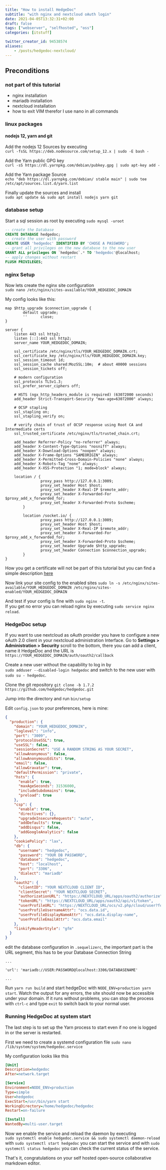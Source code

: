 ```yaml
---
title: "How to install HedgeDoc"
subtitle: "with nginx and nextcloud oAuth login"
date: 2021-04-05T13:32:31+02:00
draft: false
tags: ["webserver", "selfhosted", "oss"]
categories: [itstuff]

twitter_creator_id: 94538574
aliases:
    - /posts/hedgedoc-nextcloud/
---
```


## Preconditions

### not part of this tutorial

- nginx installation
- mariadb installation
- nextcloud installation
- how to exit VIM therefor I use nano in all commands
<!--more-->
### linux packages

#### nodejs 12, yarn and git

Add the nodejs 12 Sources by executing  
`curl -fsSL https://deb.nodesource.com/setup_12.x | sudo -E bash -`  
  
Add the Yarn public GPG key  
`curl -sS https://dl.yarnpkg.com/debian/pubkey.gpg | sudo apt-key add -`  
  
Add the Yarn package Source  
`echo "deb https://dl.yarnpkg.com/debian/ stable main" | sudo tee /etc/apt/sources.list.d/yarn.list`  
  
Finally update the sources and install  
`sudo apt update && sudo apt install nodejs yarn git`

### database setup

Start a sql session as root by executing `sudo mysql -uroot`

``` sql
-- create the Database
CREATE DATABASE hedgedoc;
-- create the user with password
CREATE USER 'hedgedoc' IDENTIFIED BY 'CHOSE A PASSWORD';
-- grant all privileges on the new database to the new user
GRANT ALL privileges ON `hedgedoc`.* TO 'hedgedoc'@localhost;
-- apply changes without restart
FLUSH PRIVILEGES;

```

### nginx Setup

Now lets create the nginx site configuration  
`sudo nano /etc/nginx/sites-available/YOUR_HEDGEDOC_DOMAIN`
  
My config looks like this:

``` nginx
map $http_upgrade $connection_upgrade {
        default upgrade;
        ''      close;
}

server {
    listen 443 ssl http2;
    listen [::]:443 ssl http2;
    server_name YOUR_HEDGEDOC_DOMAIN;

    ssl_certificate /etc/nginx/tls/YOUR_HEDGEDOC_DOMAIN.crt;
    ssl_certificate_key /etc/nginx/tls/YOUR_HEDGEDOC_DOMAIN.key;
    ssl_session_timeout 1d;
    ssl_session_cache shared:MozSSL:10m;  # about 40000 sessions
    ssl_session_tickets off;

    # modern configuration
    ssl_protocols TLSv1.3;
    ssl_prefer_server_ciphers off;

    # HSTS (ngx_http_headers_module is required) (63072000 seconds)
    add_header Strict-Transport-Security "max-age=63072000" always;

    # OCSP stapling
    ssl_stapling on;
    ssl_stapling_verify on;

    # verify chain of trust of OCSP response using Root CA and Intermediate certs
    ssl_trusted_certificate /etc/nginx/tls/trusted_chain.crt; 

    add_header Referrer-Policy "no-referrer" always;
    add_header X-Content-Type-Options "nosniff" always;
    add_header X-Download-Options "noopen" always;
    add_header X-Frame-Options "SAMEORIGIN" always;
    add_header X-Permitted-Cross-Domain-Policies "none" always;
    add_header X-Robots-Tag "none" always;
    add_header X-XSS-Protection "1; mode=block" always;

    location / {
                proxy_pass http://127.0.0.1:3009;
                proxy_set_header Host $host; 
                proxy_set_header X-Real-IP $remote_addr; 
                proxy_set_header X-Forwarded-For $proxy_add_x_forwarded_for; 
                proxy_set_header X-Forwarded-Proto $scheme;
        }

        location /socket.io/ {
                proxy_pass http://127.0.0.1:3009;
                proxy_set_header Host $host; 
                proxy_set_header X-Real-IP $remote_addr; 
                proxy_set_header X-Forwarded-For $proxy_add_x_forwarded_for; 
                proxy_set_header X-Forwarded-Proto $scheme;
                proxy_set_header Upgrade $http_upgrade;
                proxy_set_header Connection $connection_upgrade;
        }
}
```

How you get a certificate will not be part of this tutorial but you can find a simple description [here](https://certbot.eff.org/docs/using.html#nginx)

Now link your site config to the enabled sites `sudo ln -s /etc/nginx/sites-available/YOUR_HEDGEDOC_DOMAIN /etc/nginx/sites-enabled/YOUR_HEDGEDOC_DOMAIN`  
  
And test if your config is fine with `sudo nginx -t`.  
If you get no error you can reload nginx by executing `sudo service nginx reload`.  

### HedgeDoc setup

If you want to use nextcloud as oAuth provider you have to configure a new oAuth 2.0 client in your nextcloud administration Interface.
Go to **Settings > Administration > Security** scroll to the bottom, there you can add a client, name it HedgeDoc and the URL is `https://YOUR_HEDGEDOC_DOMAIN/auth/oauth2/callback`

Create a new user without the capability to log in by  
`sudo adduser --disabled-login hedgedoc` and switch to the new user with `sudo su - hedgedoc`.  

Clone the git repository `git clone -b 1.7.2 https://github.com/hedgedoc/hedgedoc.git`  
  
Jump into the directory and run `bin/setup`  

Edit `config.json` to your preferences, here is mine:

``` json
{
  "production": {
    "domain": "YOUR_HEDGEDOC_DOMAIN",
    "loglevel": "info",
    "port": "3009",
    "protocolUseSSL": true,
    "useSSL": false,
    "sessionSecret": "USE A RANDOM STRING AS YOUR SECRET",
    "allowAnonymous": false,
    "allowAnonymousEdits": true,
    "email": false,
    "allowGravatar": true,
    "defaultPermission": "private",
    "hsts": {
      "enable": true,
      "maxAgeSeconds": 31536000,
      "includeSubdomains": true,
      "preload": true
    },
    "csp": {
      "enable": true,
      "directives": {},
      "upgradeInsecureRequests": "auto",
      "addDefaults": true,
      "addDisqus": false,
      "addGoogleAnalytics": false
    },
    "cookiePolicy": "lax",
    "db": {
      "username": "hedgedoc",
      "password": "YOUR DB PASSWORD",
      "database": "hedgedoc",
      "host": "localhost",
      "port": "3306",
      "dialect": "mariadb"
    },
    "oauth2": {
      "clientID": "YOUR NEXTCLOUD CLIENT ID",
      "clientSecret": "YOUR NEXTCLOUD SECRET",
      "authorizationURL": "https://NEXTCLOUD_URL/apps/oauth2/authorize",
      "tokenURL": "https://NEXTCLOUD_URL/apps/oauth2/api/v1/token",
      "userProfileURL": "https://NEXTCLOUD_URL/ocs/v2.php/cloud/user?format=json",
      "userProfileUsernameAttr": "ocs.data.id",
      "userProfileDisplayNameAttr": "ocs.data.display-name",
      "userProfileEmailAttr": "ocs.data.email"
    },
    "linkifyHeaderStyle": "gfm"
  }
}

```

edit the database configuration in `.sequelizerc`, the important part is the URL segment, this has to be your Database Connection String

``` config
...

'url': 'mariadb://USER:PASSWORD@localhost:3306/DATABASENAME'

...
```

Run `yarn run build` and start hedgeDoc with `NODE_ENV=production yarn start`. Watch the output for any errors, the site should now be accessible under your domain.
If it runs without problems, you can stop the process with `ctrl-c` and type `exit` to switch back to your normal user.

### Running HedgeDoc at system start

The last step is to set up the Yarn process to start even if no one is logged in or the server is restarted.  
  
First we need to create a systemd configuration file `sudo nano /lib/system/system/hedgedoc.service`  
  
My configuration looks like this

``` ini
[Unit]
Description=hedgedoc
After=network.target

[Service]
Environment=NODE_ENV=production
Type=simple
User=hedgedoc
ExecStart=/usr/bin/yarn start
WorkingDirectory=/home/hedgedoc/hedgedoc
Restart=on-failure

[Install]
WantedBy=multi-user.target
```

Now we enable the service and reload the daemon by executing  
`sudo systemctl enable hedgedoc.service && sudo systemctl daemon-reload` with `sudo systemctl start hedgedoc` you can start the service and with `sudo systemctl status hedgedoc` you can check the current status of the service.
  
That's it, congratulations on your self hosted open-source collaborative markdown editor.
